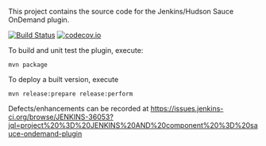 This project contains the source code for the Jenkins/Hudson Sauce OnDemand plugin.

[![Build Status](https://jenkins.ci.cloudbees.com/job/plugins/job/sauce-ondemand-plugin/badge/icon)](https://jenkins.ci.cloudbees.com/job/plugins/job/sauce-ondemand-plugin/) [![codecov.io](https://codecov.io/github/saucelabs/jenkins-sauce-ondemand-plugin/coverage.svg?branch=master)](https://codecov.io/github/saucelabs/jenkins-sauce-ondemand-plugin?branch=master)

To build and unit test the plugin, execute:
	
	mvn package
	
To deploy a built version, execute

	mvn release:prepare release:perform

Defects/enhancements can be recorded at https://issues.jenkins-ci.org/browse/JENKINS-36053?jql=project%20%3D%20JENKINS%20AND%20component%20%3D%20sauce-ondemand-plugin
